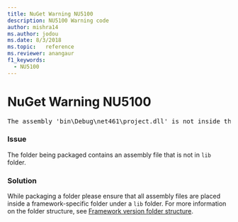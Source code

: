 ```yaml
---
title: NuGet Warning NU5100
description: NU5100 Warning code
author: mishra14
ms.author: jodou
ms.date: 8/3/2018
ms.topic:   reference
ms.reviewer: anangaur
f1_keywords: 
  - NU5100
---
```


# NuGet Warning NU5100
<pre>The assembly 'bin\Debug\net461\project.dll' is not inside the 'lib' folder and hence it won't be added as a reference when the package is installed into a project. Move it into the 'lib' folder if it needs to be referenced.</pre>

### Issue

The folder being packaged contains an assembly file that is not in `lib` folder.


### Solution

While packaging a folder please ensure that all assembly files are placed inside a framework-specific folder under a `lib` folder. For more information on the folder structure, see [Framework version folder structure](../../create-packages/supporting-multiple-target-frameworks.md#framework-version-folder-structure).

